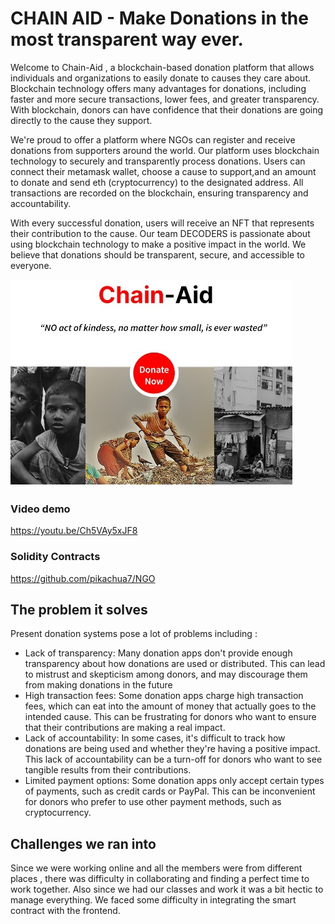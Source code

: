 # CHAIN AID - Make Donations in the most transparent way ever.
Welcome to Chain-Aid , a blockchain-based donation platform that allows individuals and organizations to easily donate to causes they care about.
Blockchain technology offers many advantages for donations, including faster and more secure transactions, lower fees, and greater transparency. With blockchain, donors can have confidence that their donations are going directly to the cause they support.

We're proud to offer a platform where NGOs can register and receive donations from supporters around the world.
Our platform uses blockchain technology to securely and transparently process donations. Users can connect their metamask wallet, choose a cause to support,and an amount to donate and send eth (cryptocurrency) to the designated address. All transactions are recorded on the blockchain, ensuring transparency and accountability.

With every successful donation, users will receive an NFT that represents their contribution to the cause.
Our team DECODERS  is passionate about using blockchain technology to make a positive impact in the world. We believe that donations should be transparent, secure, and accessible to everyone.

![image](/images/img.jfif)
### Video demo
https://youtu.be/Ch5VAy5xJF8
### Solidity Contracts
https://github.com/pikachua7/NGO


## The problem it solves

Present donation systems pose a lot of problems including :
- Lack of transparency: Many donation apps don't provide enough transparency about how donations are used or distributed. This can lead to mistrust and skepticism among donors, and may discourage them from making donations in the future
- High transaction fees: Some donation apps charge high transaction fees, which can eat into the amount of money that actually goes to the intended cause. This can be frustrating for donors who want to ensure that their contributions are making a real impact.
- Lack of accountability: In some cases, it's difficult to track how donations are being used and whether they're having a positive impact. This lack of accountability can be a turn-off for donors who want to see tangible results from their contributions.
- Limited payment options: Some donation apps only accept certain types of payments, such as credit cards or PayPal. This can be inconvenient for donors who prefer to use other payment methods, such as cryptocurrency.

## Challenges we ran into
Since we were working online and all the members were from different places , there was difficulty in collaborating and finding a perfect time to work together. Also since we had our classes and work it was a bit hectic to manage everything.
We faced some difficulty in integrating the smart contract with the frontend.



